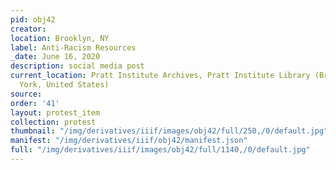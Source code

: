 ```yaml
---
pid: obj42
creator: 
location: Brooklyn, NY
label: Anti-Racism Resources
_date: June 16, 2020
description: social media post
current_location: Pratt Institute Archives, Pratt Institute Library (Brooklyn, New
  York, United States)
source: 
order: '41'
layout: protest_item
collection: protest
thumbnail: "/img/derivatives/iiif/images/obj42/full/250,/0/default.jpg"
manifest: "/img/derivatives/iiif/obj42/manifest.json"
full: "/img/derivatives/iiif/images/obj42/full/1140,/0/default.jpg"
---
```

